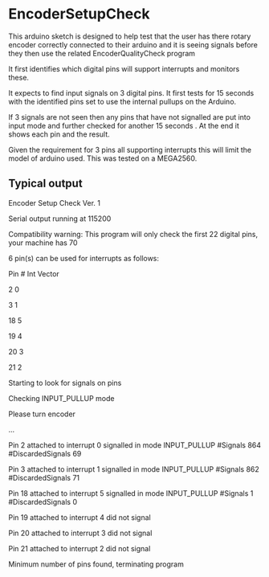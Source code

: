 # EncoderSetupCheck

This arduino sketch is designed to help test that the user has there rotary encoder correctly connected to their arduino and it is seeing
signals before they then use the related EncoderQualityCheck program

It first identifies which digital pins will support interrupts and monitors these.

It expects to find input signals on 3 digital pins. It first tests for 15 seconds with the identified pins set to use the internal pullups on the Arduino. 

If 3 signals are not seen then any pins that have not signalled are put into input mode and further checked for another 15 seconds . At the end it shows each pin and the result.

Given the requirement for 3 pins all supporting interrupts this will limit the model of arduino used. This was tested on a MEGA2560.

Typical output
--------------

Encoder Setup Check Ver. 1

Serial output running at 115200

Compatibility warning: This program will only check the first 22 digital pins, your machine has 70

6 pin(s) can be used for interrupts as follows:

Pin #	Int Vector

2	0

3	1

18	5

19	4

20	3

21	2

Starting to look for signals on pins
 

Checking INPUT_PULLUP mode

Please turn encoder

...

 Pin 2 attached to interrupt 0 signalled in mode INPUT_PULLUP #Signals 864 #DiscardedSignals 69

 Pin 3 attached to interrupt 1 signalled in mode INPUT_PULLUP #Signals 862 #DiscardedSignals 71

 Pin 18 attached to interrupt 5 signalled in mode INPUT_PULLUP #Signals 1 #DiscardedSignals 0

 Pin 19 attached to interrupt 4 did not signal

 Pin 20 attached to interrupt 3 did not signal

 Pin 21 attached to interrupt 2 did not signal

Minimum number of pins found, terminating program

